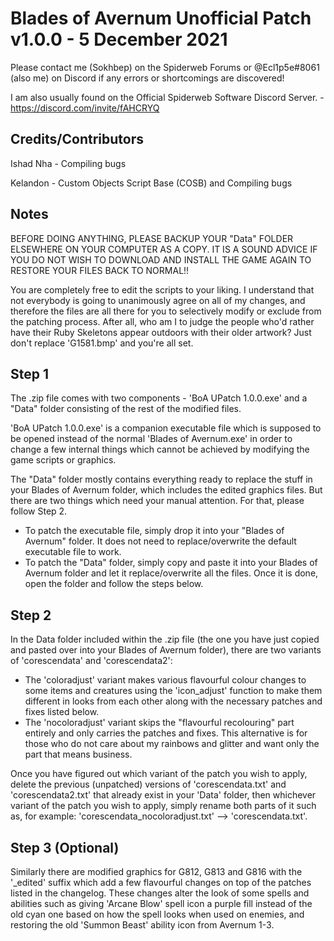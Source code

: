 Blades of Avernum Unofficial Patch v1.0.0 - 5 December 2021
=

Please contact me (Sokhbep) on the Spiderweb Forums or @Ecl1p5e#8061 (also me) on Discord if any errors or shortcomings are discovered! 

I am also usually found on the Official Spiderweb Software Discord Server. - https://discord.com/invite/fAHCRYQ



Credits/Contributors
--

Ishad Nha - Compiling bugs

Kelandon  - Custom Objects Script Base (COSB) and Compiling bugs

Notes
--
BEFORE DOING ANYTHING, PLEASE BACKUP YOUR "Data" FOLDER ELSEWHERE ON YOUR COMPUTER AS A COPY. IT IS A SOUND ADVICE IF YOU DO NOT WISH TO DOWNLOAD AND INSTALL THE GAME AGAIN TO RESTORE YOUR FILES BACK TO NORMAL!!

You are completely free to edit the scripts to your liking. I understand that not everybody is going to unanimously agree on all of my changes, and therefore the files are all there for you to selectively modify or exclude from the patching process. After all, who am I to judge the people who'd rather have their Ruby Skeletons appear outdoors with their older artwork? Just don't replace 'G1581.bmp' and you're all set.

Step 1
--
The .zip file comes with two components - 'BoA UPatch 1.0.0.exe' and a "Data" folder consisting of the rest of the modified files.

'BoA UPatch 1.0.0.exe' is a companion executable file which is supposed to be opened instead of the normal 'Blades of Avernum.exe' in order to change a few internal things which cannot be achieved by modifying the game scripts or graphics.

The "Data" folder mostly contains everything ready to replace the stuff in your Blades of Avernum folder, which includes the edited graphics files. But there are two things which need your manual attention. For that, please follow Step 2.

- To patch the executable file, simply drop it into your "Blades of Avernum" folder. It does not need to replace/overwrite the default executable file to work.
- To patch the "Data" folder, simply copy and paste it into your Blades of Avernum folder and let it replace/overwrite all the files. Once it is done, open the folder and follow the steps below.

Step 2
--
In the Data folder included within the .zip file (the one you have just copied and pasted over into your Blades of Avernum folder), there are two variants of 'corescendata' and 'corescendata2':

- The 'coloradjust' variant makes various flavourful colour changes to some items and creatures using the 'icon_adjust' function to make them different in looks from each other along with the necessary patches and fixes listed below. 
- The 'nocoloradjust' variant skips the "flavourful recolouring" part entirely and only carries the patches and fixes. This alternative is for those who do not care about my rainbows and glitter and want only the part that means business.

Once you have figured out which variant of the patch you wish to apply, delete the previous (unpatched) versions of 'corescendata.txt' and 'corescendata2.txt' that already exist in your 'Data' folder, then whichever variant of the patch you wish to apply, simply rename both parts of it such as, for example: 'corescendata_nocoloradjust.txt' --> 'corescendata.txt'.

Step 3 (Optional)
-- 
Similarly there are modified graphics for G812, G813 and G816 with the '_edited' suffix which add a few flavourful changes on top of the patches listed in the changelog. These changes alter the look of some spells and abilities such as giving 'Arcane Blow' spell icon a purple fill instead of the old cyan one based on how the spell looks when used on enemies, and restoring the old 'Summon Beast' ability icon from Avernum 1-3.
